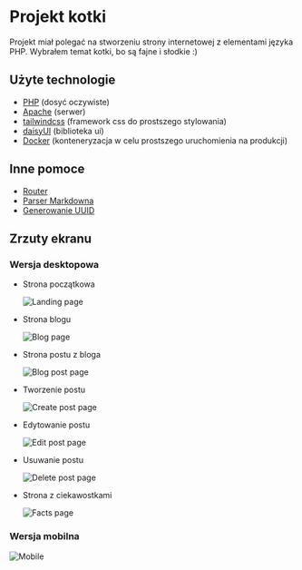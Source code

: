 # Projekt kotki

Projekt miał polegać na stworzeniu strony internetowej z elementami języka PHP. Wybrałem temat kotki, bo są fajne i słodkie :)

## Użyte technologie

-   [PHP](https://www.php.net/) (dosyć oczywiste)
-   [Apache](https://httpd.apache.org/) (serwer)
-   [tailwindcss](https://tailwindcss.com/) (framework css do prostszego stylowania)
-   [daisyUI](https://daisyui.com/) (biblioteka ui)
-   [Docker](https://www.docker.com/) (konteneryzacja w celu prostszego uruchomienia na produkcji)

## Inne pomoce

-   [Router](https://github.com/phprouter/main)
-   [Parser Markdowna](https://github.com/erusev/parsedown)
-   [Generowanie UUID](https://www.uuidgenerator.net/dev-corner/php)

## Zrzuty ekranu

### Wersja desktopowa

-   Strona początkowa

    ![Landing page](https://raw.githubusercontent.com/Szkolne-projekty/JJKotkiPhp/refs/heads/main/assets/landing.png)

-   Strona blogu

    ![Blog page](https://github.com/Szkolne-projekty/JJKotkiPhp/blob/main/assets/blog_page.png?raw=true)

-   Strona postu z bloga

    ![Blog post page](https://github.com/Szkolne-projekty/JJKotkiPhp/blob/main/assets/post_page.png?raw=true)

-   Tworzenie postu

    ![Create post page](https://github.com/Szkolne-projekty/JJKotkiPhp/blob/main/assets/create_post_page.png?raw=true)

-   Edytowanie postu

    ![Edit post page](https://github.com/Szkolne-projekty/JJKotkiPhp/blob/main/assets/edit_post_page.png?raw=true)

-   Usuwanie postu

    ![Delete post page](https://github.com/Szkolne-projekty/JJKotkiPhp/blob/main/assets/delete_post_page.png?raw=true)

-   Strona z ciekawostkami

    ![Facts page](https://github.com/Szkolne-projekty/JJKotkiPhp/blob/main/assets/facts_page.png?raw=true)

### Wersja mobilna

![Mobile](https://github.com/Szkolne-projekty/JJKotkiPhp/blob/main/assets/mobile/landing.png?raw=true)
